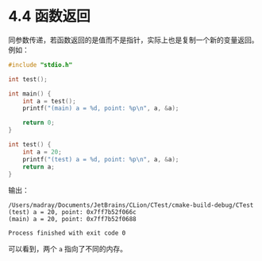 # 4.4 函数返回

同参数传递，若函数返回的是值而不是指针，实际上也是复制一个新的变量返回。例如：

```c
#include "stdio.h"

int test();

int main() {
    int a = test();
    printf("(main) a = %d, point: %p\n", a, &a);

    return 0;
}

int test() {
    int a = 20;
    printf("(test) a = %d, point: %p\n", a, &a);
    return a;
}
```

输出：

```
/Users/madray/Documents/JetBrains/CLion/CTest/cmake-build-debug/CTest
(test) a = 20, point: 0x7ff7b52f066c
(main) a = 20, point: 0x7ff7b52f0688

Process finished with exit code 0
```

可以看到，两个 `a` 指向了不同的内存。